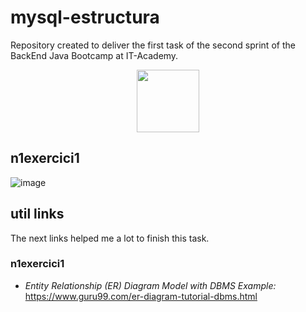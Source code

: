 # mysql-estructura

Repository created to deliver the first task of the second sprint of the BackEnd Java Bootcamp at IT-Academy.
<p align="center">
<img src=https://user-images.githubusercontent.com/72571435/179958350-c8db27b9-ada1-45d3-8ab4-6f2dcd31eb30.png width="100" height="100" />
</p>


## n1exercici1

![image](https://user-images.githubusercontent.com/72571435/180956473-162c6c73-193d-47bb-9aa4-6d924fa9c30f.png)


## util links

The next links helped me a lot to finish this task.

### n1exercici1
- *Entity Relationship (ER) Diagram Model with DBMS Example:* https://www.guru99.com/er-diagram-tutorial-dbms.html
